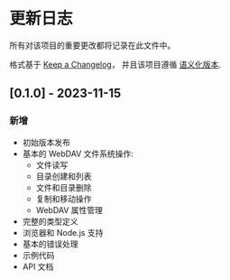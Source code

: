 # 更新日志

所有对该项目的重要更改都将记录在此文件中。

格式基于 [Keep a Changelog](https://keepachangelog.com/zh-CN/1.0.0/)，
并且该项目遵循 [语义化版本](https://semver.org/lang/zh-CN/).

## [0.1.0] - 2023-11-15

### 新增

- 初始版本发布
- 基本的 WebDAV 文件系统操作:
  - 文件读写
  - 目录创建和列表
  - 文件和目录删除
  - 复制和移动操作
  - WebDAV 属性管理
- 完整的类型定义
- 浏览器和 Node.js 支持
- 基本的错误处理
- 示例代码
- API 文档